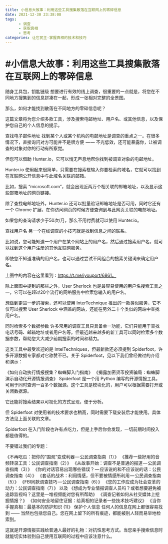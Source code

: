 ```yaml
---
title: 小信息大故事：利用这些工具搜集散落在互联网上的零碎信息
date: 2021-12-30 23:38:08
tags:
      - 调查
      - 获取真相
      - 思考
categories: 让它民主-掌握真相的技术和技巧
---
```

#  #小信息大故事：利用这些工具搜集散落在互联网上的零碎信息
 
随身工具包，钥匙链级
想要进行有效的线上调查，很重要的一点就是，将您在不同地方搜集到的信息拼凑在一起，形成一张相对完整的全景图。

那么，如何才能找到散落在不同地方的零碎信息呢？

这篇文章将为您介绍多款工具，涉及搜索电邮地址、用户名、或其他信息，以及保护您自己的个人信息的提示。

查找电子邮件地址
找到某个人或某个机构的电邮地址是调查的重点之一。在很多情况下，直接询问对方可能并不是很方便  — — 不光低效，还可能暴露你，让被调查的对象对你的行动有所察觉。

但您可以借助 Hunter.io，它可以悄无声息地帮你找到被调查对象的电邮地址。

Hunter.io 使用起来很简单，只需要在搜索框输入你要检索的域名，它就可以找到在互联网公开信息中与此域名关联的邮箱。

比如，搜索 “microsoft.com”，就会出现近两万个相关联的邮箱地址，以及显示这些邮箱地址的网页链接。

除了查找电邮地址外，Hunter.io 还可以批量验证邮箱地址是否可用，同时它还有一个 Chrome 扩展，在你访问网页的时候方便查询到与此网页关联的电邮地址。

如果您的查询请求少于50次/月，那么不用付费就可以使用 Hunter.io。

查找用户名
另一个在线调查的小技巧就是找到信息之间的联系。

比如说，您可能知道一个用户在某个网站上的用户名，然后通过搜索用户名，就可以找到这个用户注册的其他互联网服务。

即使您不知道准确的用户名，也可以通过尝试不同组合的搜索关键词来确定用户名。

上图中的内容在这里看到：https://t.me/iyouport/6861。

除上面图中提到的那些之外，User Sherlock 也是最容易使用的用户名搜索工具之一，它可以在超过20个流行的网络服务中检索您输入的用户名。

想做到更进一步的搜索，还可以使用 InterTechnique 推出的一款类似服务，它不仅可以搜索 User Sherlock 中涵盖的网站，还能在另外二十个类似的网站中查找用户名。

同时检索多个数据参数
许多常用的调查工具只具备单一功能，它们只能用于查找电话号码、邮箱地址或者用户名等。但最近越来越多的新工具可以同时检索多个数据参数，帮助您大大减少前期搜索的时间和精力。

这类工具中最受欢迎的是 IntelTechniques，但最新款还必须提到 Spiderfoot，许多开源数据专家都对它称赞不已。关于 Spiderfoot，见以下我们曾经做过的介绍和演示：

《如何自动执行情报搜集？蜘蛛脚入门指南》
《揭露加密货币投资骗局：蜘蛛脚演示自动化开源情报调查》
Spiderfoot 是一个用 Python 编写的开源情报工具，可用于同时查询一百多个数据源。这个工具是模块化的，用户可以根据需要打开或关闭数据源。

它还能将搜索结果以可视化的方式呈现，便于分析。

但 Spiderfoot 对使用者的技术要求也稍高，同时需要下载安装后才能使用。具体方法见上面关联的文章。

Spiderfoot 在入门阶段也许有点吃力，但是上手后你会发现，一切前期时间投入都是值得的。

不要错过我们的专题：

《不再吃瓜：把你的”围观”变成利器 — 公民调查指南（1）》
《推荐一些好用的音频转录工具：公民调查指南（2）》
《从故事开始：调查不是普通的报道 — 公民调查指南（3）》
《你的对话容易出现哪些错误？ — 应该说的和不应该说的话：公民调查指南（4）》
《套话的战术：利用情感，但不要被情感所利用 — 公民调查指南（5）》
《FBI同款调查技巧 — 公民调查指南（6）》
《您的工作应成为社会变革的动力：公民调查指南（7）》
以及 《想成为专业情报调查人员吗？或者想要避免被追踪监视吗？这里是一堆视频能对您有所帮助》
《调查记者如何从社交媒体上挖掘情报？》
《如何安全地留住证据：给真相的记录者一些技术技巧建议》
《当你手握真相：最基本的防护知识 (1)》
保护个人信息
任何人的信息在网上都很容易找到 —— 当然也包括您自己。您在网上留下的所有痕迹，都能被别人轻而易举地检索到。

这就是开源情报实践给普通人最好的礼物：对抗性思考方式。当您亲手搜索信息时就能切实体验到自己使用互联网的过程中应该注意什么。